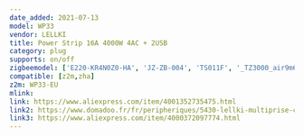 ```yaml
---
date_added: 2021-07-13
model: WP33
vendor: LELLKI
title: Power Strip 16A 4000W 4AC + 2USB 
category: plug
supports: on/off
zigbeemodel: ['E220-KR4N0Z0-HA', 'JZ-ZB-004', 'TS011F', '_TZ3000_air9m6af', '_TZ3000_9djocypn', 'JZ-ZB-005']
compatible: [z2m,zha]
z2m: WP33-EU
mlink: 
link: https://www.aliexpress.com/item/4001352735475.html
link2: https://www.domadoo.fr/fr/peripheriques/5430-lellki-multiprise-connectee-zigbee-30-4-prises-2-ports-usb.html
link3: https://www.aliexpress.com/item/4000372097774.html
---
```

